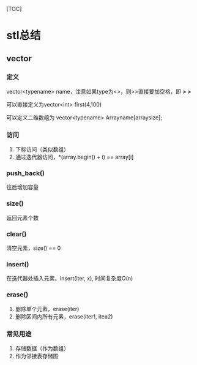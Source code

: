 [TOC]

# stl总结

## vector

### 定义

vector\<typename> name，注意如果type为<>，则>>直接要加空格，即 **> >**

可以直接定义为vector\<int> first(4,100)

可以定义二维数组为 vector\<typename> Arrayname[arraysize];

### 访问

1. 下标访问（类似数组）
2. 通过迭代器访问，*(array.begin() + i) == array[i]

### push_back()

往后增加容量

### size()

返回元素个数

### clear()

清空元素，size() == 0

### insert()

在迭代器处插入元素，insert(iter, x), 时间复杂度O(n)

### erase()

1. 删除单个元素，erase(iter)
2. 删除区间内所有元素，erase(iter1, itea2)

### 常见用途

1. 存储数据（作为数组）
2. 作为邻接表存储图